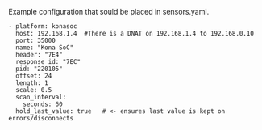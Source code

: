 Example configuration that sould be placed in sensors.yaml.

```
- platform: konasoc
  host: 192.168.1.4  #There is a DNAT on 192.168.1.4 to 192.168.0.10
  port: 35000
  name: "Kona SoC"
  header: "7E4"
  response_id: "7EC"
  pid: "220105"
  offset: 24
  length: 1
  scale: 0.5
  scan_interval:
    seconds: 60
  hold_last_value: true   # <- ensures last value is kept on errors/disconnects
```
